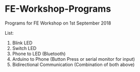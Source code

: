# FE-Workshop-Programs
Programs for FE Workshop on 1st September 2018

List:
1) Blink LED
2) Switch LED
3) Phone to LED (Bluetooth)
4) Arduino to Phone (Button Press or serial monitor for input)
5) Bidirectional Communication (Combination of both above)
